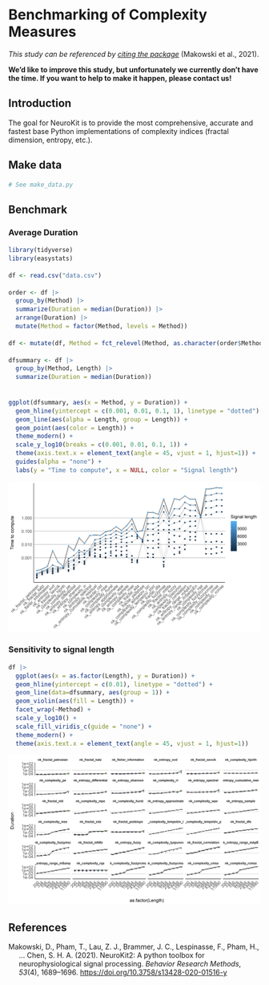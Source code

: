 
# Benchmarking of Complexity Measures

*This study can be referenced by* [*citing the
package*](https://github.com/neuropsychology/NeuroKit#citation)
(Makowski et al., 2021).

**We’d like to improve this study, but unfortunately we currently don’t
have the time. If you want to help to make it happen, please contact
us!**

## Introduction

The goal for NeuroKit is to provide the most comprehensive, accurate and
fastest base Python implementations of complexity indices (fractal
dimension, entropy, etc.).

## Make data

``` python
# See make_data.py
```

## Benchmark

### Average Duration

``` r
library(tidyverse)
library(easystats)

df <- read.csv("data.csv") 

order <- df |> 
  group_by(Method) |> 
  summarize(Duration = median(Duration)) |> 
  arrange(Duration) |> 
  mutate(Method = factor(Method, levels = Method))

df <- mutate(df, Method = fct_relevel(Method, as.character(order$Method)))

dfsummary <- df |>
  group_by(Method, Length) |>
  summarize(Duration = median(Duration))


ggplot(dfsummary, aes(x = Method, y = Duration)) + 
  geom_hline(yintercept = c(0.001, 0.01, 0.1, 1), linetype = "dotted") +
  geom_line(aes(alpha = Length, group = Length)) +
  geom_point(aes(color = Length)) + 
  theme_modern() +
  scale_y_log10(breaks = c(0.001, 0.01, 0.1, 1)) +
  theme(axis.text.x = element_text(angle = 45, vjust = 1, hjust=1)) +
  guides(alpha = "none") +
  labs(y = "Time to compute", x = NULL, color = "Signal length")
```

![](../../studies/complexity_benchmark/figures/unnamed-chunk-3-1.png)<!-- -->

### Sensitivity to signal length

``` r
df |> 
  ggplot(aes(x = as.factor(Length), y = Duration)) +
  geom_hline(yintercept = c(0.01), linetype = "dotted") +
  geom_line(data=dfsummary, aes(group = 1)) +
  geom_violin(aes(fill = Length)) +
  facet_wrap(~Method) +
  scale_y_log10() +
  scale_fill_viridis_c(guide = "none") +
  theme_modern() +
  theme(axis.text.x = element_text(angle = 45, vjust = 1, hjust=1))
```

![](../../studies/complexity_benchmark/figures/unnamed-chunk-4-1.png)<!-- -->

## References

<div id="refs" class="references csl-bib-body hanging-indent"
line-spacing="2">

<div id="ref-Makowski2021neurokit" class="csl-entry">

Makowski, D., Pham, T., Lau, Z. J., Brammer, J. C., Lespinasse, F.,
Pham, H., … Chen, S. H. A. (2021). NeuroKit2: A python toolbox for
neurophysiological signal processing. *Behavior Research Methods*,
*53*(4), 1689–1696. <https://doi.org/10.3758/s13428-020-01516-y>

</div>

</div>
